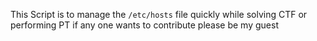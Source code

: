 This Script is to manage the `/etc/hosts` file quickly while solving CTF or performing PT if any one wants to contribute please be my guest
